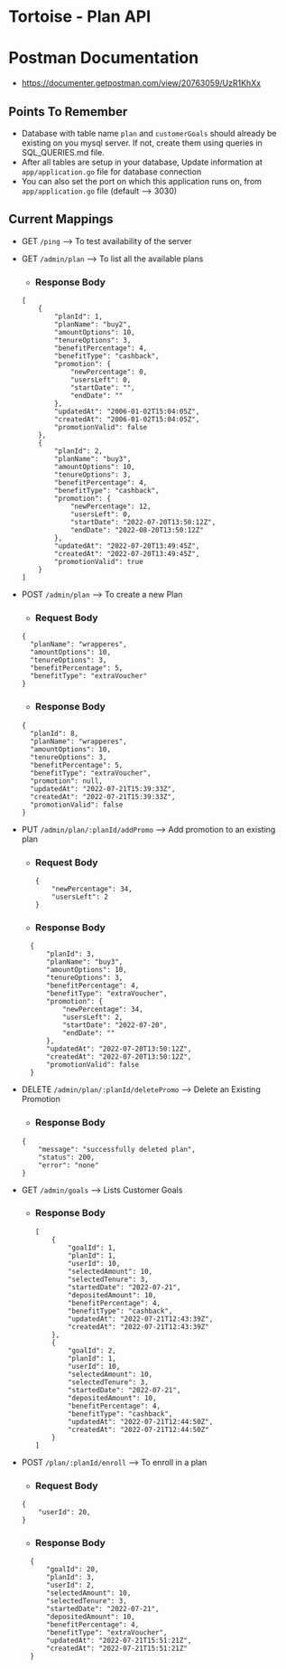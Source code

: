 # Tortoise - Plan API

# Postman Documentation
* https://documenter.getpostman.com/view/20763059/UzR1KhXx

## Points To Remember
* Database with table name `plan` and `customerGoals` should already be existing on you mysql server. If not, create them using queries in SQL_QUERIES.md file.
* After all tables are setup in your database, Update information at `app/application.go` file for database connection
* You can also set the port on which this application runs on, from `app/application.go` file (default --> 3030)

## Current Mappings

* GET `/ping` --> To test availability of the server

* GET `/admin/plan` --> To list all the available plans 
    * ### Response Body 
    ```
    [
        {
            "planId": 1,
            "planName": "buy2",
            "amountOptions": 10,
            "tenureOptions": 3,
            "benefitPercentage": 4,
            "benefitType": "cashback",
            "promotion": {
                "newPercentage": 0,
                "usersLeft": 0,
                "startDate": "",
                "endDate": ""
            },
            "updatedAt": "2006-01-02T15:04:05Z",
            "createdAt": "2006-01-02T15:04:05Z",
            "promotionValid": false
        },
        {
            "planId": 2,
            "planName": "buy3",
            "amountOptions": 10,
            "tenureOptions": 3,
            "benefitPercentage": 4,
            "benefitType": "cashback",
            "promotion": {
                "newPercentage": 12,
                "usersLeft": 0,
                "startDate": "2022-07-20T13:50:12Z",
                "endDate": "2022-08-20T13:50:12Z"
            },
            "updatedAt": "2022-07-20T13:49:45Z",
            "createdAt": "2022-07-20T13:49:45Z",
            "promotionValid": true
        }
    ]
    ```

* POST `/admin/plan` --> To create a new Plan
  * ### Request Body 
  ```
  {
    "planName": "wrapperes",
    "amountOptions": 10,
    "tenureOptions": 3,
    "benefitPercentage": 5,
    "benefitType": "extraVoucher"
  }
  ```
  * ### Response Body
  ```
  {
    "planId": 8,
    "planName": "wrapperes",
    "amountOptions": 10,
    "tenureOptions": 3,
    "benefitPercentage": 5,
    "benefitType": "extraVoucher",
    "promotion": null,
    "updatedAt": "2022-07-21T15:39:33Z",
    "createdAt": "2022-07-21T15:39:33Z",
    "promotionValid": false
  }
  ```

* PUT `/admin/plan/:planId/addPromo` --> Add promotion to an existing plan
  * ### Request Body 
    ``` 
    {
        "newPercentage": 34,
        "usersLeft": 2
    }
    ```
  * ### Response Body
  ```
    {
        "planId": 3,
        "planName": "buy3",
        "amountOptions": 10,
        "tenureOptions": 3,
        "benefitPercentage": 4,
        "benefitType": "extraVoucher",
        "promotion": {
            "newPercentage": 34,
            "usersLeft": 2,
            "startDate": "2022-07-20",
            "endDate": ""
        },
        "updatedAt": "2022-07-20T13:50:12Z",
        "createdAt": "2022-07-20T13:50:12Z",
        "promotionValid": false
    }
  ```
* DELETE `/admin/plan/:planId/deletePromo` --> Delete an Existing Promotion
    * ### Response Body
    ```
    {
        "message": "successfully deleted plan",
        "status": 200,
        "error": "none"
    }
    ```
* GET `/admin/goals` --> Lists Customer Goals
  * ### Response Body 
    ```
    [
        {
            "goalId": 1,
            "planId": 1,
            "userId": 10,
            "selectedAmount": 10,
            "selectedTenure": 3,
            "startedDate": "2022-07-21",
            "depositedAmount": 10,
            "benefitPercentage": 4,
            "benefitType": "cashback",
            "updatedAt": "2022-07-21T12:43:39Z",
            "createdAt": "2022-07-21T12:43:39Z"
        },
        {
            "goalId": 2,
            "planId": 1,
            "userId": 10,
            "selectedAmount": 10,
            "selectedTenure": 3,
            "startedDate": "2022-07-21",
            "depositedAmount": 10,
            "benefitPercentage": 4,
            "benefitType": "cashback",
            "updatedAt": "2022-07-21T12:44:50Z",
            "createdAt": "2022-07-21T12:44:50Z"
        }
    ]
    ```

* POST `/plan/:planId/enroll` --> To enroll in a plan
  * ### Request Body 
  ```
  {
      "userId": 20,
  }
  ```
  * ### Response Body
  ```
    {
        "goalId": 20,
        "planId": 3,
        "userId": 2,
        "selectedAmount": 10,
        "selectedTenure": 3,
        "startedDate": "2022-07-21",
        "depositedAmount": 10,
        "benefitPercentage": 4,
        "benefitType": "extraVoucher",
        "updatedAt": "2022-07-21T15:51:21Z",
        "createdAt": "2022-07-21T15:51:21Z"
    }
  ```


